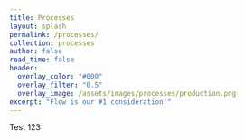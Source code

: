 ```yaml
---
title: Processes
layout: splash
permalink: /processes/
collection: processes
author: false
read_time: false
header:
  overlay_color: "#000"
  overlay_filter: "0.5"
  overlay_image: /assets/images/processes/production.png
excerpt: "Flow is our #1 consideration!"
---
```

Test 123
